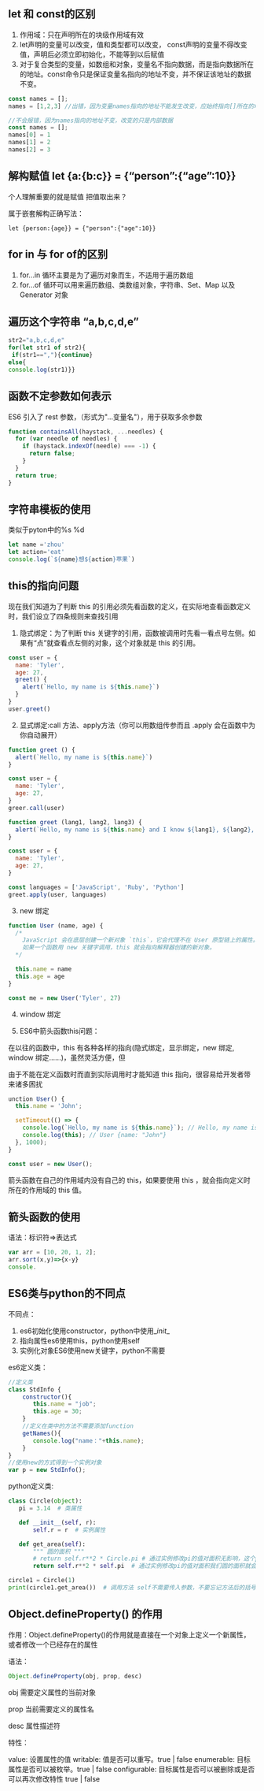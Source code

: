 ## let 和 const的区别

1. 作用域：只在声明所在的块级作用域有效
2. let声明的变量可以改变，值和类型都可以改变， const声明的变量不得改变值，声明后必须立即初始化，不能等到以后赋值
3. 对于复合类型的变量，如数组和对象，变量名不指向数据，而是指向数据所在的地址。const命令只是保证变量名指向的地址不变，并不保证该地址的数据不变。

```javascript
const names = [];
names = [1,2,3] //出错，因为变量names指向的地址不能发生改变，应始终指向[]所在的地址！！！[1,2,3]与[]不是同一个地址

//不会报错，因为names指向的地址不变，改变的只是内部数据
const names = [];
names[0] = 1
names[1] = 2
names[2] = 3
```

## 解构赋值 let {a:{b:c}} = {“person”:{“age”:10}}

个人理解重要的就是赋值 把值取出来？

属于嵌套解构正确写法：

```
let {person:{age}} = {"person":{"age":10}}
```

## for in 与 for of的区别

1. for...in 循环主要是为了遍历对象而生，不适用于遍历数组
2. for...of 循环可以用来遍历数组、类数组对象，字符串、Set、Map 以及 Generator 对象

## 遍历这个字符串 “a,b,c,d,e”

```javascript
str2="a,b,c,d,e"
for(let str1 of str2){
 if(str1==","){continue}
else{
console.log(str1)}}
```

## 函数不定参数如何表示

ES6 引入了 rest 参数，（形式为"...变量名"），用于获取多余参数

```javascript
function containsAll(haystack, ...needles) {
  for (var needle of needles) {
    if (haystack.indexOf(needle) === -1) {
      return false;
    }
  }
  return true;
}
```

## 字符串模板的使用

类似于pyton中的%s %d 

```javascript
let name ='zhou'
let action='eat'
console.log(`${name}想${action}苹果`)
```

## this的指向问题

现在我们知道为了判断 this 的引用必须先看函数的定义，在实际地查看函数定义时，我们设立了四条规则来查找引用

1. 隐式绑定：为了判断 this 关键字的引用，函数被调用时先看一看点号左侧。如果有“点”就查看点左侧的对象，这个对象就是 this 的引用。

```javascript
const user = {
  name: 'Tyler',
  age: 27,
  greet() {
    alert(`Hello, my name is ${this.name}`)
  }
}
user.greet()
```

2. 显式绑定:call 方法、apply方法（你可以用数组传参而且 .apply 会在函数中为你自动展开）

```javascript
function greet () {
  alert(`Hello, my name is ${this.name}`)
}

const user = {
  name: 'Tyler',
  age: 27,
}
greer.call(user)
```

```javascript
function greet (lang1, lang2, lang3) {
  alert(`Hello, my name is ${this.name} and I know ${lang1}, ${lang2}, and ${lang3}`)
}

const user = {
  name: 'Tyler',
  age: 27,
}

const languages = ['JavaScript', 'Ruby', 'Python']
greet.apply(user, languages)
```

3. new 绑定

```javascript
function User (name, age) {
  /*
    JavaScript 会在底层创建一个新对象 `this`，它会代理不在 User 原型链上的属性。
    如果一个函数用 new 关键字调用，this 就会指向解释器创建的新对象。
  */

  this.name = name
  this.age = age
}

const me = new User('Tyler', 27)
```

4. window 绑定

5. ES6中箭头函数this问题：

在以往的函数中，this 有各种各样的指向(隐式绑定，显示绑定，new 绑定, window 绑定......)，虽然灵活方便，但

由于不能在定义函数时而直到实际调用时才能知道 this 指向，很容易给开发者带来诸多困扰

```javascript
unction User() {
  this.name = 'John';

  setTimeout(() => {
    console.log(`Hello, my name is ${this.name}`); // Hello, my name is John
    console.log(this); // User {name: "John"}
  }, 1000);
}

const user = new User();
```

箭头函数在自己的作用域内没有自己的 this，如果要使用 this ，就会指向定义时所在的作用域的 this 值。

## 箭头函数的使用

语法：标识符=>表达式

```javascript
var arr = [10, 20, 1, 2];
arr.sort(x,y)=>{x-y}
console.
```

## ES6类与python的不同点

不同点：

1. es6初始化使用constructor，python中使用\__init__
2. 指向属性es6使用this，python使用self
3. 实例化对象ES6使用new关键字，python不需要

es6定义类： 

```javascript
//定义类
class StdInfo {
    constructor(){
       this.name = "job";            
       this.age = 30;      
    }
    //定义在类中的方法不需要添加function
    getNames(){
       console.log("name："+this.name);      
    }
}
//使用new的方式得到一个实例对象
var p = new StdInfo();
```

python定义类:

```python
class Circle(object):
   pi = 3.14  # 类属性

   def __init__(self, r):
       self.r = r  # 实例属性

   def get_area(self):
       """ 圆的面积 """
       # return self.r**2 * Circle.pi # 通过实例修改pi的值对面积无影响，这个pi为类属性的值
       return self.r**2 * self.pi  # 通过实例修改pi的值对面积我们圆的面积就会改变

circle1 = Circle(1)
print(circle1.get_area())  # 调用方法 self不需要传入参数，不要忘记方法后的括号  输出 3.14
```



## Object.defineProperty() 的作用

作用：Object.defineProperty()的作用就是直接在一个对象上定义一个新属性，或者修改一个已经存在的属性

语法：

```javascript
Object.defineProperty(obj, prop, desc)
```

obj 需要定义属性的当前对象

prop 当前需要定义的属性名

desc 属性描述符

特性：

value: 设置属性的值
writable: 值是否可以重写。true | false
enumerable: 目标属性是否可以被枚举。true | false
configurable: 目标属性是否可以被删除或是否可以再次修改特性 true | false